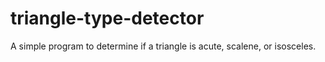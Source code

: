 # triangle-type-detector
A simple program to determine if a triangle is acute, scalene, or isosceles.
